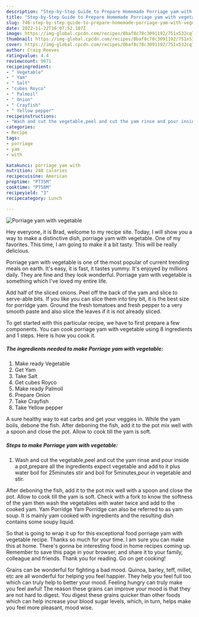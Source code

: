 ```yaml
---
description: "Step-by-Step Guide to Prepare Homemade Porriage yam with vegetable"
title: "Step-by-Step Guide to Prepare Homemade Porriage yam with vegetable"
slug: 746-step-by-step-guide-to-prepare-homemade-porriage-yam-with-vegetable
date: 2022-11-22T16:07:52.107Z
image: https://img-global.cpcdn.com/recipes/0baf8c78c3091192/751x532cq70/porriage-yam-with-vegetable-recipe-main-photo.jpg
thumbnail: https://img-global.cpcdn.com/recipes/0baf8c78c3091192/751x532cq70/porriage-yam-with-vegetable-recipe-main-photo.jpg
cover: https://img-global.cpcdn.com/recipes/0baf8c78c3091192/751x532cq70/porriage-yam-with-vegetable-recipe-main-photo.jpg
author: Craig Reeves
ratingvalue: 4.4
reviewcount: 9671
recipeingredient:
- " Vegetable"
- " Yam"
- " Salt"
- "cubes Royco"
- " Palmoil"
- " Onion"
- " Crayfish"
- " Yellow pepper"
recipeinstructions:
- "Wash and cut the vegetable,peel and cut the yam rinse and pour inside a pot,prepare all the ingredients expect vegetable and add to it plus water boil for 25minutes stir and boil for 5minutes,pour in vegetable and stir."
categories:
- Recipe
tags:
- porriage
- yam
- with

katakunci: porriage yam with 
nutrition: 248 calories
recipecuisine: American
preptime: "PT35M"
cooktime: "PT58M"
recipeyield: "3"
recipecategory: Lunch

---
```



![Porriage yam with vegetable](https://img-global.cpcdn.com/recipes/0baf8c78c3091192/751x532cq70/porriage-yam-with-vegetable-recipe-main-photo.jpg)

Hey everyone, it is Brad, welcome to my recipe site. Today, I will show you a way to make a distinctive dish, porriage yam with vegetable. One of my favorites. This time, I am going to make it a bit tasty. This will be really delicious.

Porriage yam with vegetable is one of the most popular of current trending meals on earth. It's easy, it is fast, it tastes yummy. It's enjoyed by millions daily. They are fine and they look wonderful. Porriage yam with vegetable is something which I've loved my entire life.

Add half of the sliced onions. Peel off the back of the yam and slice to serve-able bits. If you like you can slice them into tiny bit, it is the best size for porridge yam. Ground the fresh tomatoes and fresh pepper to a very smooth paste and also slice the leaves if it is not already sliced.


To get started with this particular recipe, we have to first prepare a few components. You can cook porriage yam with vegetable using 8 ingredients and 1 steps. Here is how you cook it.

<!--inarticleads1-->

##### The ingredients needed to make Porriage yam with vegetable:

1. Make ready  Vegetable
1. Get  Yam
1. Take  Salt
1. Get cubes Royco
1. Make ready  Palmoil
1. Prepare  Onion
1. Take  Crayfish
1. Take  Yellow pepper


A sure healthy way to eat carbs and get your veggies in. While the yam boils, debone the fish. After deboning the fish, add it to the pot mix well with a spoon and close the pot. Allow to cook till the yam is soft. 

<!--inarticleads2-->

##### Steps to make Porriage yam with vegetable:

1. Wash and cut the vegetable,peel and cut the yam rinse and pour inside a pot,prepare all the ingredients expect vegetable and add to it plus water boil for 25minutes stir and boil for 5minutes,pour in vegetable and stir.


After deboning the fish, add it to the pot mix well with a spoon and close the pot. Allow to cook till the yam is soft. Check with a fork to know the softness of the yam then wash the vegetables with water twice and add to the cooked yam. Yam Porridge Yam Porridge can also be referred to as yam soup. It is mainly yam cooked with ingredients and the resulting dish contains some soupy liquid. 

So that is going to wrap it up for this exceptional food porriage yam with vegetable recipe. Thanks so much for your time. I am sure you can make this at home. There's gonna be interesting food in home recipes coming up. Remember to save this page in your browser, and share it to your family, colleague and friends. Thank you for reading. Go on get cooking!

Grains can be wonderful for fighting a bad mood. Quinoa, barley, teff, millet, etc are all wonderful for helping you feel happier. They help you feel full too which can truly help to better your mood. Feeling hungry can truly make you feel awful! The reason these grains can improve your mood is that they are not hard to digest. You digest these grains quicker than other foods which can help increase your blood sugar levels, which, in turn, helps make you feel more pleasant, mood wise.
